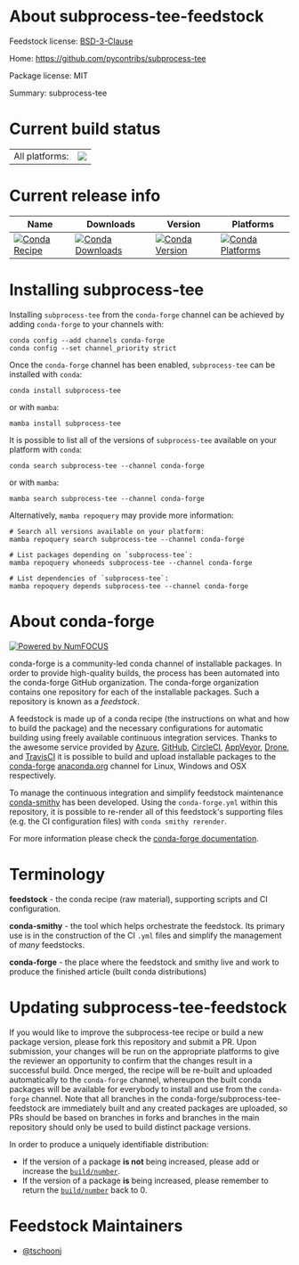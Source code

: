 About subprocess-tee-feedstock
==============================

Feedstock license: [BSD-3-Clause](https://github.com/conda-forge/subprocess-tee-feedstock/blob/main/LICENSE.txt)

Home: https://github.com/pycontribs/subprocess-tee

Package license: MIT

Summary: subprocess-tee

Current build status
====================


<table><tr><td>All platforms:</td>
    <td>
      <a href="https://dev.azure.com/conda-forge/feedstock-builds/_build/latest?definitionId=11665&branchName=main">
        <img src="https://dev.azure.com/conda-forge/feedstock-builds/_apis/build/status/subprocess-tee-feedstock?branchName=main">
      </a>
    </td>
  </tr>
</table>

Current release info
====================

| Name | Downloads | Version | Platforms |
| --- | --- | --- | --- |
| [![Conda Recipe](https://img.shields.io/badge/recipe-subprocess--tee-green.svg)](https://anaconda.org/conda-forge/subprocess-tee) | [![Conda Downloads](https://img.shields.io/conda/dn/conda-forge/subprocess-tee.svg)](https://anaconda.org/conda-forge/subprocess-tee) | [![Conda Version](https://img.shields.io/conda/vn/conda-forge/subprocess-tee.svg)](https://anaconda.org/conda-forge/subprocess-tee) | [![Conda Platforms](https://img.shields.io/conda/pn/conda-forge/subprocess-tee.svg)](https://anaconda.org/conda-forge/subprocess-tee) |

Installing subprocess-tee
=========================

Installing `subprocess-tee` from the `conda-forge` channel can be achieved by adding `conda-forge` to your channels with:

```
conda config --add channels conda-forge
conda config --set channel_priority strict
```

Once the `conda-forge` channel has been enabled, `subprocess-tee` can be installed with `conda`:

```
conda install subprocess-tee
```

or with `mamba`:

```
mamba install subprocess-tee
```

It is possible to list all of the versions of `subprocess-tee` available on your platform with `conda`:

```
conda search subprocess-tee --channel conda-forge
```

or with `mamba`:

```
mamba search subprocess-tee --channel conda-forge
```

Alternatively, `mamba repoquery` may provide more information:

```
# Search all versions available on your platform:
mamba repoquery search subprocess-tee --channel conda-forge

# List packages depending on `subprocess-tee`:
mamba repoquery whoneeds subprocess-tee --channel conda-forge

# List dependencies of `subprocess-tee`:
mamba repoquery depends subprocess-tee --channel conda-forge
```


About conda-forge
=================

[![Powered by
NumFOCUS](https://img.shields.io/badge/powered%20by-NumFOCUS-orange.svg?style=flat&colorA=E1523D&colorB=007D8A)](https://numfocus.org)

conda-forge is a community-led conda channel of installable packages.
In order to provide high-quality builds, the process has been automated into the
conda-forge GitHub organization. The conda-forge organization contains one repository
for each of the installable packages. Such a repository is known as a *feedstock*.

A feedstock is made up of a conda recipe (the instructions on what and how to build
the package) and the necessary configurations for automatic building using freely
available continuous integration services. Thanks to the awesome service provided by
[Azure](https://azure.microsoft.com/en-us/services/devops/), [GitHub](https://github.com/),
[CircleCI](https://circleci.com/), [AppVeyor](https://www.appveyor.com/),
[Drone](https://cloud.drone.io/welcome), and [TravisCI](https://travis-ci.com/)
it is possible to build and upload installable packages to the
[conda-forge](https://anaconda.org/conda-forge) [anaconda.org](https://anaconda.org/)
channel for Linux, Windows and OSX respectively.

To manage the continuous integration and simplify feedstock maintenance
[conda-smithy](https://github.com/conda-forge/conda-smithy) has been developed.
Using the ``conda-forge.yml`` within this repository, it is possible to re-render all of
this feedstock's supporting files (e.g. the CI configuration files) with ``conda smithy rerender``.

For more information please check the [conda-forge documentation](https://conda-forge.org/docs/).

Terminology
===========

**feedstock** - the conda recipe (raw material), supporting scripts and CI configuration.

**conda-smithy** - the tool which helps orchestrate the feedstock.
                   Its primary use is in the construction of the CI ``.yml`` files
                   and simplify the management of *many* feedstocks.

**conda-forge** - the place where the feedstock and smithy live and work to
                  produce the finished article (built conda distributions)


Updating subprocess-tee-feedstock
=================================

If you would like to improve the subprocess-tee recipe or build a new
package version, please fork this repository and submit a PR. Upon submission,
your changes will be run on the appropriate platforms to give the reviewer an
opportunity to confirm that the changes result in a successful build. Once
merged, the recipe will be re-built and uploaded automatically to the
`conda-forge` channel, whereupon the built conda packages will be available for
everybody to install and use from the `conda-forge` channel.
Note that all branches in the conda-forge/subprocess-tee-feedstock are
immediately built and any created packages are uploaded, so PRs should be based
on branches in forks and branches in the main repository should only be used to
build distinct package versions.

In order to produce a uniquely identifiable distribution:
 * If the version of a package **is not** being increased, please add or increase
   the [``build/number``](https://docs.conda.io/projects/conda-build/en/latest/resources/define-metadata.html#build-number-and-string).
 * If the version of a package **is** being increased, please remember to return
   the [``build/number``](https://docs.conda.io/projects/conda-build/en/latest/resources/define-metadata.html#build-number-and-string)
   back to 0.

Feedstock Maintainers
=====================

* [@tschoonj](https://github.com/tschoonj/)

